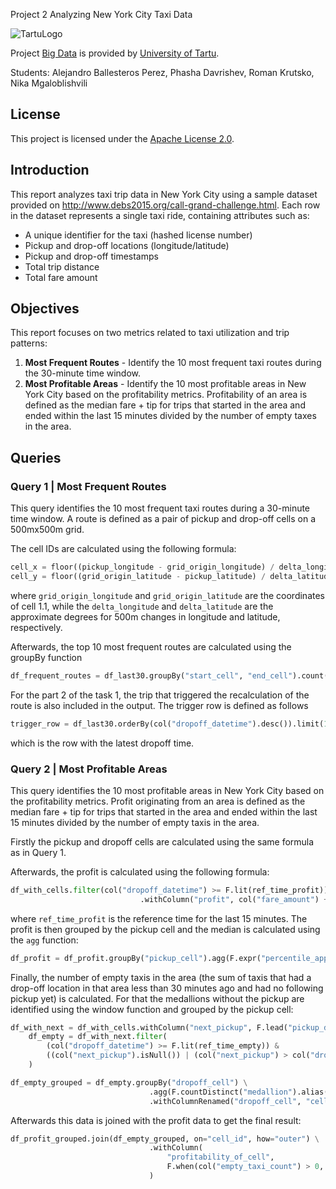 Project 2 Analyzing New York City Taxi Data

![TartuLogo](../../images/logo_ut_0.png)

Project [Big Data](https://courses.cs.ut.ee/2025/bdm/spring/Main/HomePage) is provided by [University of Tartu](https://courses.cs.ut.ee/).

Students: Alejandro Ballesteros Perez, Phasha Davrishev, Roman Krutsko, Nika Mgaloblishvili

## License
This project is licensed under the [Apache License 2.0](LICENSE).

## Introduction  
This report analyzes taxi trip data in New York City using a sample dataset provided on http://www.debs2015.org/call-grand-challenge.html. Each row in the dataset represents a single taxi ride, containing attributes such as:  

- A unique identifier for the taxi (hashed license number)  
- Pickup and drop-off locations (longitude/latitude)  
- Pickup and drop-off timestamps  
- Total trip distance
- Total fare amount

## Objectives
This report focuses on two metrics related to taxi utilization and trip patterns:
1. **Most Frequent Routes** - Identify the 10 most frequent taxi routes during the 30-minute time window.
2. **Most Profitable Areas** - Identify the 10 most profitable areas in New York City based on the profitability metrics. Profitability of an area is defined as the median fare + tip for trips that started in the area and ended within the last 15 minutes divided by the number of empty taxes in the area.


## Queries

### Query 1 | Most Frequent Routes
This query identifies the 10 most frequent taxi routes during a 30-minute time window. A route is defined as a pair of pickup and drop-off cells on a 500mx500m grid.

The cell IDs are calculated using the following formula:
```python
cell_x = floor((pickup_longitude - grid_origin_longitude) / delta_longitude) + 1
cell_y = floor((grid_origin_latitude - pickup_latitude) / delta_latitude) + 1
```
where `grid_origin_longitude` and `grid_origin_latitude` are the coordinates of cell 1.1, while the `delta_longitude` and `delta_latitude` are the approximate degrees for 500m changes in longitude and latitude, respectively.

Afterwards, the top 10 most frequent routes are calculated using the groupBy function
```python
df_frequent_routes = df_last30.groupBy("start_cell", "end_cell").count().withColumnRenamed("count", "Number_of_Rides")
```

For the part 2 of the task 1, the trip that triggered the recalculation of the route is also included in the output. The trigger row is defined as follows
```python
trigger_row = df_last30.orderBy(col("dropoff_datetime").desc()).limit(1).collect()[0]
```
which is the row with the latest dropoff time.

### Query 2 | Most Profitable Areas
This query identifies the 10 most profitable areas in New York City based on the profitability metrics. Profit originating from an area is defined as the median fare + tip for trips that started in the area and ended within the last 15 minutes divided by the number of empty taxis in the area.

Firstly the pickup and dropoff cells are calculated using the same formula as in Query 1. 

Afterwards, the profit is calculated using the following formula:
```python
df_with_cells.filter(col("dropoff_datetime") >= F.lit(ref_time_profit)) \
                             .withColumn("profit", col("fare_amount") + col("tip_amount"))
```
where `ref_time_profit` is the reference time for the last 15 minutes.
The profit is then grouped by the pickup cell and the median is calculated using the `agg` function:
```python
df_profit = df_profit.groupBy("pickup_cell").agg(F.expr("percentile_approx(profit, 0.5)").alias("median_profit"))
```

Finally, the number of empty taxis in the area (the sum of taxis that had a drop-off location in that area less than 30 minutes ago and had no following pickup yet) is calculated.
For that the medallions without the pickup are identified using the window function and grouped by the pickup cell:
```python
df_with_next = df_with_cells.withColumn("next_pickup", F.lead("pickup_datetime").over(windowSpec))
    df_empty = df_with_next.filter(
        (col("dropoff_datetime") >= F.lit(ref_time_empty)) &
        ((col("next_pickup").isNull()) | (col("next_pickup") > col("dropoff_datetime")))
    )

df_empty_grouped = df_empty.groupBy("dropoff_cell") \
                               .agg(F.countDistinct("medallion").alias("empty_taxi_count")) \
                               .withColumnRenamed("dropoff_cell", "cell_id")
```

Afterwards this data is joined with the profit data to get the final result:
```python
df_profit_grouped.join(df_empty_grouped, on="cell_id", how="outer") \
                               .withColumn(
                                   "profitability_of_cell",
                                   F.when(col("empty_taxi_count") > 0, col("median_profit") / col("empty_taxi_count")).otherwise(None)
                               )
```


